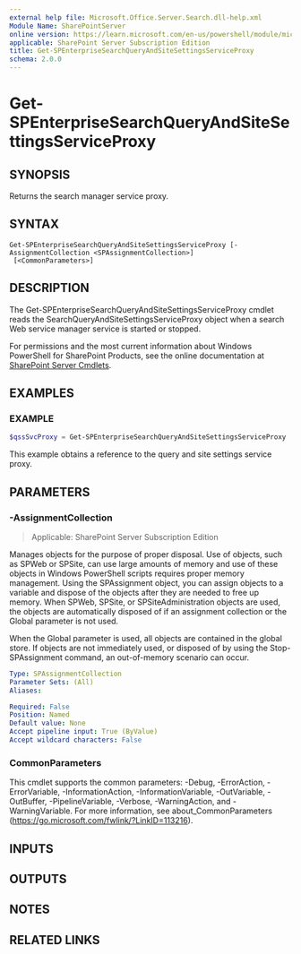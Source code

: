 ```yaml
---
external help file: Microsoft.Office.Server.Search.dll-help.xml
Module Name: SharePointServer
online version: https://learn.microsoft.com/en-us/powershell/module/microsoft.sharepoint.powershell/get-spenterprisesearchqueryandsitesettingsserviceproxy
applicable: SharePoint Server Subscription Edition
title: Get-SPEnterpriseSearchQueryAndSiteSettingsServiceProxy
schema: 2.0.0
---
```


# Get-SPEnterpriseSearchQueryAndSiteSettingsServiceProxy

## SYNOPSIS
Returns the search manager service proxy.

## SYNTAX

```
Get-SPEnterpriseSearchQueryAndSiteSettingsServiceProxy [-AssignmentCollection <SPAssignmentCollection>]
 [<CommonParameters>]
```

## DESCRIPTION
The Get-SPEnterpriseSearchQueryAndSiteSettingsServiceProxy cmdlet reads the SearchQueryAndSiteSettingsServiceProxy object when a search Web service manager service is started or stopped.

For permissions and the most current information about Windows PowerShell for SharePoint Products, see the online documentation at [SharePoint Server Cmdlets](https://learn.microsoft.com/powershell/sharepoint/sharepoint-server/sharepoint-server-cmdlets).

## EXAMPLES

### EXAMPLE
```powershell
$qssSvcProxy = Get-SPEnterpriseSearchQueryAndSiteSettingsServiceProxy
```

This example obtains a reference to the query and site settings service proxy.

## PARAMETERS

### -AssignmentCollection

> Applicable: SharePoint Server Subscription Edition

Manages objects for the purpose of proper disposal.
Use of objects, such as SPWeb or SPSite, can use large amounts of memory and use of these objects in Windows PowerShell scripts requires proper memory management.
Using the SPAssignment object, you can assign objects to a variable and dispose of the objects after they are needed to free up memory.
When SPWeb, SPSite, or SPSiteAdministration objects are used, the objects are automatically disposed of if an assignment collection or the Global parameter is not used.

When the Global parameter is used, all objects are contained in the global store.
If objects are not immediately used, or disposed of by using the Stop-SPAssignment command, an out-of-memory scenario can occur.

```yaml
Type: SPAssignmentCollection
Parameter Sets: (All)
Aliases:

Required: False
Position: Named
Default value: None
Accept pipeline input: True (ByValue)
Accept wildcard characters: False
```

### CommonParameters
This cmdlet supports the common parameters: -Debug, -ErrorAction, -ErrorVariable, -InformationAction, -InformationVariable, -OutVariable, -OutBuffer, -PipelineVariable, -Verbose, -WarningAction, and -WarningVariable. For more information, see about_CommonParameters (https://go.microsoft.com/fwlink/?LinkID=113216).

## INPUTS

## OUTPUTS

## NOTES

## RELATED LINKS
